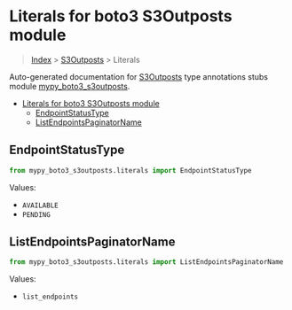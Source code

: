 # Literals for boto3 S3Outposts module

> [Index](..) > [S3Outposts](.) > Literals

Auto-generated documentation for
[S3Outposts](https://boto3.amazonaws.com/v1/documentation/api/1.17.74/reference/services/s3outposts.html#S3Outposts)
type annotations stubs module
[mypy_boto3_s3outposts](https://pypi.org/project/mypy-boto3-s3outposts/).

- [Literals for boto3 S3Outposts module](#literals-for-boto3-s3outposts-module)
  - [EndpointStatusType](#endpointstatustype)
  - [ListEndpointsPaginatorName](#listendpointspaginatorname)

## EndpointStatusType

```python
from mypy_boto3_s3outposts.literals import EndpointStatusType
```

Values:

- `AVAILABLE`
- `PENDING`

## ListEndpointsPaginatorName

```python
from mypy_boto3_s3outposts.literals import ListEndpointsPaginatorName
```

Values:

- `list_endpoints`
